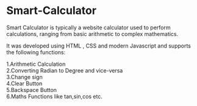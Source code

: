 # Smart-Calculator

Smart Calculator is typically a website calculator used to perform calculations, ranging from basic arithmetic to complex mathematics.

It was developed using HTML , CSS and modern Javascript and supports the following functions:

1.Arithmetic Calculation  
2.Converting Radian to Degree and vice-versa     
3.Change sign<br>
4.Clear Button<br>
5.Backspace Button<br>
6.Maths Functions like tan,sin,cos etc.<br>


